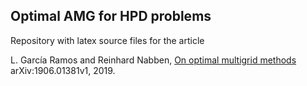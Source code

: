 ## Optimal AMG for HPD problems
Repository with latex source files for the article


L. García Ramos and Reinhard Nabben, [On optimal multigrid methods](https://arxiv.org/abs/1906.01381) arXiv:1906.01381v1, 2019.


